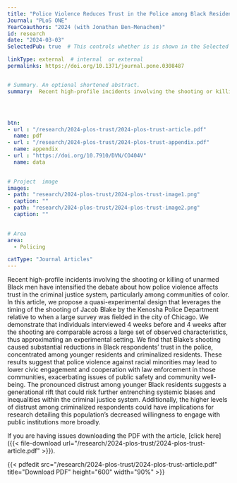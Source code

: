 ```yaml
---
title: "Police Violence Reduces Trust in the Police among Black Residents"
Journal: "PLoS ONE"
YearCoauthors: "2024 (with Jonathan Ben-Menachem)"
id: research
date: "2024-03-03"
SelectedPub: true  # This controls whether is is shown in the Selected Publications section of the home page

linkType: external  # internal  or external
permalinks: https://doi.org/10.1371/journal.pone.0308487


# Summary. An optional shortened abstract.
summary:  Recent high-profile incidents involving the shooting or killing of unarmed Black men have intensified the debate about how police violence affects trust in the criminal justice system, particularly among communities of color. In this article, we propose a quasi-experimental design that leverages the timing of the shooting of Jacob Blake by the Kenosha Police Department relative to when a large survey was fielded in the city of Chicago. We demonstrate that individuals interviewed 4 weeks before and 4 weeks after the shooting are comparable across a large set of observed characteristics, thus approximating an experimental setting. We find that Blake’s shooting caused substantial reductions in Black respondents’ trust in the police, concentrated among younger residents and criminalized residents. These results suggest that police violence against racial minorities may lead to lower civic engagement and cooperation with law enforcement in those communities, exacerbating issues of public safety and community well-being. The pronounced distrust among younger Black residents suggests a generational rift that could risk further entrenching systemic biases and inequalities within the criminal justice system. Additionally, the higher levels of distrust among criminalized respondents could have implications for research detailing this population’s decreased willingness to engage with public institutions more broadly.




btn:
- url : "/research/2024-plos-trust/2024-plos-trust-article.pdf" 
  name: pdf
- url : "/research/2024-plos-trust/2024-plos-trust-appendix.pdf" 
  name: appendix
- url : "https://doi.org/10.7910/DVN/CO404V" 
  name: data 

  
# Project  image 
images:
- path: "research/2024-plos-trust/2024-plos-trust-image1.png"
  caption: ""
- path: "research/2024-plos-trust/2024-plos-trust-image2.png"
  caption: ""  

  
# Area
area: 
  - Policing

catType: "Journal Articles"
---
```

Recent high-profile incidents involving the shooting or killing of unarmed Black men have intensified the debate about how police violence affects trust in the criminal justice system, particularly among communities of color. In this article, we propose a quasi-experimental design that leverages the timing of the shooting of Jacob Blake by the Kenosha Police Department relative to when a large survey was fielded in the city of Chicago. We demonstrate that individuals interviewed 4 weeks before and 4 weeks after the shooting are comparable across a large set of observed characteristics, thus approximating an experimental setting. We find that Blake’s shooting caused substantial reductions in Black respondents’ trust in the police, concentrated among younger residents and criminalized residents. These results suggest that police violence against racial minorities may lead to lower civic engagement and cooperation with law enforcement in those communities, exacerbating issues of public safety and community well-being. The pronounced distrust among younger Black residents suggests a generational rift that could risk further entrenching systemic biases and inequalities within the criminal justice system. Additionally, the higher levels of distrust among criminalized respondents could have implications for research detailing this population’s decreased willingness to engage with public institutions more broadly.



If you are having issues downloading the PDF with the article, [click here]({{< file-download url="/research/2024-plos-trust/2024-plos-trust-article.pdf" >}}).

{{< pdfedit src="/research/2024-plos-trust/2024-plos-trust-article.pdf" title="Download PDF" height="600" width="90%" >}}




